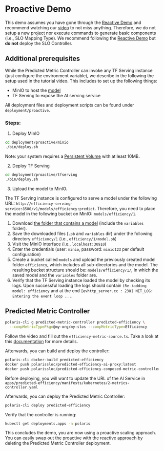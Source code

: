 # Proactive Demo

This demo assumes you have gone through the [Reactive Demo](Reactive-Demo.md) and recommend watching our [video](https://www.youtube.com/watch?v=epgcMXS55tQ) to not miss anything.
Therefore, we do not setup a new project nor execute commands to generate basic components (i.e., SLO Mapping Type).
We recommend following the [Reactive Demo](Reactive-Demo.md) but **do not** deploy the SLO Controller.

## Additional prerequisites

While the Predicted Metric Controller can invoke any TF Serving instance (just configure the environment variable), we describe in the following the setup used in the tutorial video.
This includes to set up the following things:
* MinIO to host the [model](https://github.com/polaris-slo-cloud/polaris-ai/tree/main/predictive_monitoring/models/lstm_batch72_neurons50_epochs400_do0)
* TF Serving to expose the AI serving service

All deployment files and deployment scripts can be found under `deployment/proactive`. 

### Steps:

1. Deploy MinIO 

```bash
cd deployment/proactive/minio
./bin/deploy.sh
```

Note: your system requires a [Persistent Volume](https://kubernetes.io/docs/concepts/storage/persistent-volumes/) with at least 10MB.

2. Deploy TF Serving

```bash
cd deployment/proactive/tfserving
./bin/deploy.sh
```

3. Upload the model to MinIO.

The TF Serving instance is configured to serve a model under the following URL: `http://efficiency-serving-service:8500/v1/models/efficiency:predict`.
Therefore, you need to place the model in the following bucket on MinIO: `models/efficiency/1`.

  1. Download [the folder that contains a model](https://github.com/polaris-slo-cloud/polaris-ai/tree/main/predictive_monitoring/models/lstm_batch72_neurons50_epochs400_do0) (include the `variables` folder).
  2. Save the downloaded files (`.pb` and `variables` dir) under the following directory `efficiency/1` (i.e., `efficiency/1/model.pb`)
  3. Visit the MinIO interface (i.e., `localhost:30910`)
  4. Enter the credentials (user: `minio`,  password: `minio123` per default configuration)
  5. Create a bucket called `models` and  upload the previously created model folder `efficiency`, which includes all sub-directories and the model. The resulting bucket structure should be: `models/efficiency/1/`, in which the saved model and the `variables` folder are.
  6. Verify that the TF Serving instance loaded the model by checking its logs. Upon successful loading the logs should contain `(Re-)adding model: efficiency` and at the end `[evhttp_server.cc : 238] NET_LOG: Entering the event loop ...`.



## Predicted Metric Controller
```bash
polaris-cli g predicted-metric-controller predicted-efficiency \
  --compMetricTypePkg=@my-org/my-slos --compMetricType=Efficiency 
```

Follow the video and fill out the `efficiency-metric-source.ts`.
Take a look at this [documentation](https://github.com/polaris-slo-cloud/polaris-slo-framework/blob/master/docs/features/cli.md#predicted-metric-controller) for more details.

Afterwards, you can build and deploy the controller:

```bash
polaris-cli docker-build predicted-efficiency 
docker push polarissloc/predicted-efficiency-ai-proxy:latest 
docker push polarissloc/predicted-efficiency-composed-metric-controller:latest  
```

Before deploying, you will want to update the URL of the AI Service in `apps/predicted-efficiency/manifests/kubernetes/2-metrics-controller.yaml`

Afterwards, you can deploy the Predicted Metric Controller:

```bash
polaris-cli deploy predicted-efficiency
```

Verify that the controller is running:

```bash
kubectl get deployments.apps -n polaris
```

This concludes the demo, you are now using a proactive scaling approach.
You can easily swap out the proactive with the reactive approach by deleting the Predicted Metric Controller deployment.
